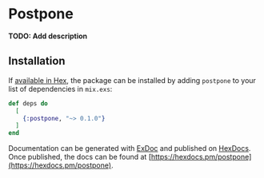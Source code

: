 # Postpone

**TODO: Add description**

## Installation

If [available in Hex](https://hex.pm/docs/publish), the package can be installed
by adding `postpone` to your list of dependencies in `mix.exs`:

```elixir
def deps do
  [
    {:postpone, "~> 0.1.0"}
  ]
end
```

Documentation can be generated with [ExDoc](https://github.com/elixir-lang/ex_doc)
and published on [HexDocs](https://hexdocs.pm). Once published, the docs can
be found at [https://hexdocs.pm/postpone](https://hexdocs.pm/postpone).


